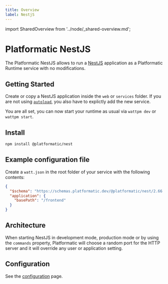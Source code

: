 ```yaml
---
title: Overview
label: NestjS
---
```


import SharedOverview from '../node/\_shared-overview.md';

# Platformatic NestJS

The Platformatic NestJS allows to run a [NestJS](https://nestjs.com/) application as a Platformatic Runtime service with no modifications.

## Getting Started

Create or copy a NestJS application inside the `web` or `services` folder. If you are not using [`autoload`](../../runtime/configuration.md#autoload), you also have to explictly add the new service.

You are all set, you can now start your runtime as usual via `wattpm dev` or `wattpm start`.

## Install

```bash
npm install @platformatic/nest
```

## Example configuration file

Create a `watt.json` in the root folder of your service with the following contents:

```json
{
  "$schema": "https://schemas.platformatic.dev/@platformatic/nest/2.66.0.json",
  "application": {
    "basePath": "/frontend"
  }
}
```

## Architecture

When starting NestJS in development mode, production mode or by using the `commands` property, Platformatic will choose a random port for the HTTP server and it will override any user or application setting.

## Configuration

See the [configuration](./configuration.md) page.

<SharedOverview/>
